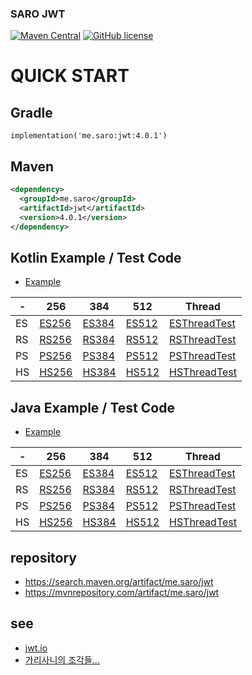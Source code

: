 ### SARO JWT
[![Maven Central](https://maven-badges.herokuapp.com/maven-central/me.saro/jwt/badge.svg)](https://maven-badges.herokuapp.com/maven-central/me.saro/jwt)
[![GitHub license](https://img.shields.io/github/license/saro-lab/jwt.svg)](https://github.com/saro-lab/jwt/blob/master/LICENSE)

# QUICK START

## Gradle
```
implementation('me.saro:jwt:4.0.1')
```

## Maven
``` xml
<dependency>
  <groupId>me.saro</groupId>
  <artifactId>jwt</artifactId>
  <version>4.0.1</version>
</dependency>
```

## Kotlin Example / Test Code
- [Example](https://github.com/saro-lab/jwt/blob/master/src/test/kotlin/me/saro/jwt/kotlin/core/Example.kt)

| -  | 256                                                                                                  | 384                                                                                                  | 512                                                                                                  | Thread                                                                                                             |
|----|------------------------------------------------------------------------------------------------------|------------------------------------------------------------------------------------------------------|------------------------------------------------------------------------------------------------------|--------------------------------------------------------------------------------------------------------------------|
| ES | [ES256](https://github.com/saro-lab/jwt/blob/master/src/test/kotlin/me/saro/jwt/kotlin/alg/Es256.kt) | [ES384](https://github.com/saro-lab/jwt/blob/master/src/test/kotlin/me/saro/jwt/kotlin/alg/Es384.kt) | [ES512](https://github.com/saro-lab/jwt/blob/master/src/test/kotlin/me/saro/jwt/kotlin/alg/Es512.kt) | [ESThreadTest](https://github.com/saro-lab/jwt/blob/master/src/test/kotlin/me/saro/jwt/kotlin/alg/EsThreadTest.kt) |
| RS | [RS256](https://github.com/saro-lab/jwt/blob/master/src/test/kotlin/me/saro/jwt/kotlin/alg/Rs256.kt) | [RS384](https://github.com/saro-lab/jwt/blob/master/src/test/kotlin/me/saro/jwt/kotlin/alg/Rs384.kt) | [RS512](https://github.com/saro-lab/jwt/blob/master/src/test/kotlin/me/saro/jwt/kotlin/alg/Rs512.kt) | [RSThreadTest](https://github.com/saro-lab/jwt/blob/master/src/test/kotlin/me/saro/jwt/kotlin/alg/RsThreadTest.kt) |
| PS | [PS256](https://github.com/saro-lab/jwt/blob/master/src/test/kotlin/me/saro/jwt/kotlin/alg/Ps256.kt) | [PS384](https://github.com/saro-lab/jwt/blob/master/src/test/kotlin/me/saro/jwt/kotlin/alg/Ps384.kt) | [PS512](https://github.com/saro-lab/jwt/blob/master/src/test/kotlin/me/saro/jwt/kotlin/alg/Ps512.kt) | [PSThreadTest](https://github.com/saro-lab/jwt/blob/master/src/test/kotlin/me/saro/jwt/kotlin/alg/PsThreadTest.kt) |
| HS | [HS256](https://github.com/saro-lab/jwt/blob/master/src/test/kotlin/me/saro/jwt/kotlin/alg/Hs256.kt) | [HS384](https://github.com/saro-lab/jwt/blob/master/src/test/kotlin/me/saro/jwt/kotlin/alg/Hs384.kt) | [HS512](https://github.com/saro-lab/jwt/blob/master/src/test/kotlin/me/saro/jwt/kotlin/alg/Hs512.kt) | [HSThreadTest](https://github.com/saro-lab/jwt/blob/master/src/test/kotlin/me/saro/jwt/kotlin/alg/HsThreadTest.kt) |

## Java Example / Test Code
- [Example](https://github.com/saro-lab/jwt/blob/master/src/test/java/me/saro/jwt/java/core/Example.java)

| -  | 256                                                                                                | 384                                                                                                | 512                                                                                                | Thread                                                                                                           |
|----|----------------------------------------------------------------------------------------------------|----------------------------------------------------------------------------------------------------|----------------------------------------------------------------------------------------------------|------------------------------------------------------------------------------------------------------------------|
| ES | [ES256](https://github.com/saro-lab/jwt/blob/master/src/test/java/me/saro/jwt/java/alg/Es256.java) | [ES384](https://github.com/saro-lab/jwt/blob/master/src/test/java/me/saro/jwt/java/alg/Es384.java) | [ES512](https://github.com/saro-lab/jwt/blob/master/src/test/java/me/saro/jwt/java/alg/Es512.java) | [ESThreadTest](https://github.com/saro-lab/jwt/blob/master/src/test/java/me/saro/jwt/java/alg/EsThreadTest.java) |
| RS | [RS256](https://github.com/saro-lab/jwt/blob/master/src/test/java/me/saro/jwt/java/alg/Rs256.java) | [RS384](https://github.com/saro-lab/jwt/blob/master/src/test/java/me/saro/jwt/java/alg/Rs384.java) | [RS512](https://github.com/saro-lab/jwt/blob/master/src/test/java/me/saro/jwt/java/alg/Rs512.java) | [RSThreadTest](https://github.com/saro-lab/jwt/blob/master/src/test/java/me/saro/jwt/java/alg/RsThreadTest.java) |
| PS | [PS256](https://github.com/saro-lab/jwt/blob/master/src/test/java/me/saro/jwt/java/alg/Ps256.java) | [PS384](https://github.com/saro-lab/jwt/blob/master/src/test/java/me/saro/jwt/java/alg/Ps384.java) | [PS512](https://github.com/saro-lab/jwt/blob/master/src/test/java/me/saro/jwt/java/alg/Ps512.java) | [PSThreadTest](https://github.com/saro-lab/jwt/blob/master/src/test/java/me/saro/jwt/java/alg/PsThreadTest.java) |
| HS | [HS256](https://github.com/saro-lab/jwt/blob/master/src/test/java/me/saro/jwt/java/alg/Hs256.java) | [HS384](https://github.com/saro-lab/jwt/blob/master/src/test/java/me/saro/jwt/java/alg/Hs384.java) | [HS512](https://github.com/saro-lab/jwt/blob/master/src/test/java/me/saro/jwt/java/alg/Hs512.java) | [HSThreadTest](https://github.com/saro-lab/jwt/blob/master/src/test/java/me/saro/jwt/java/alg/HsThreadTest.java) | 


## repository
- https://search.maven.org/artifact/me.saro/jwt
- https://mvnrepository.com/artifact/me.saro/jwt

## see
- [jwt.io](https://jwt.io)
- [가리사니의 조각들...](https://gs.saro.me)

